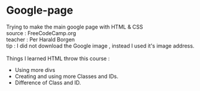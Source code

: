 # Google-page
Trying to make the main google page with HTML & CSS
<br>
source : FreeCodeCamp.org 
<br>
teacher : Per Harald Borgen
<br>
tip : I did not download the Google image , instead I used it's image address.
<br><br>
Things I learned HTML throw this course :
<ul>
  <li>Using more divs</li>
  <li>Creating and using more Classes and IDs.</li>
  <li>Difference of Class and ID.</li>
</ul>
